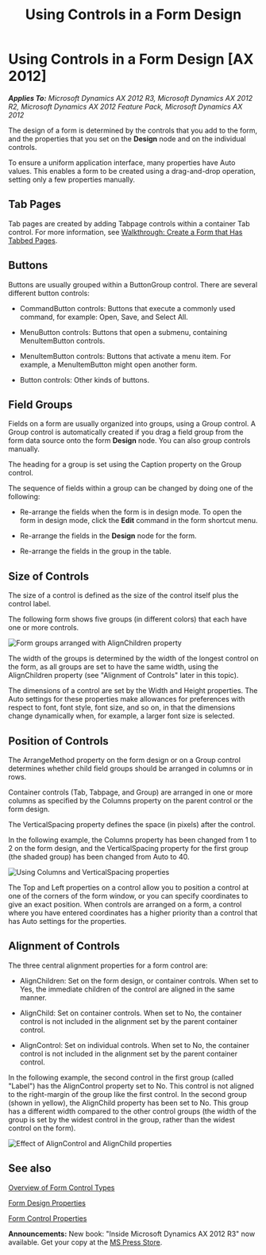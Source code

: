 ﻿---
title: Using Controls in a Form Design
TOCTitle: Using Controls in a Form Design
ms:assetid: 08dea767-9dd5-4127-9843-2f3a8e404f9e
ms:mtpsurl: https://msdn.microsoft.com/en-us/library/Aa554541(v=AX.60)
ms:contentKeyID: 35240318
ms.date: 05/18/2015
mtps_version: v=AX.60
---

# Using Controls in a Form Design [AX 2012]


_**Applies To:** Microsoft Dynamics AX 2012 R3, Microsoft Dynamics AX 2012 R2, Microsoft Dynamics AX 2012 Feature Pack, Microsoft Dynamics AX 2012_

The design of a form is determined by the controls that you add to the form, and the properties that you set on the **Design** node and on the individual controls.

To ensure a uniform application interface, many properties have Auto values. This enables a form to be created using a drag-and-drop operation, setting only a few properties manually.

## Tab Pages

Tab pages are created by adding Tabpage controls within a container Tab control. For more information, see [Walkthrough: Create a Form that Has Tabbed Pages](walkthrough-create-a-form-that-has-tabbed-pages.md).

## Buttons

Buttons are usually grouped within a ButtonGroup control. There are several different button controls:

  - CommandButton controls: Buttons that execute a commonly used command, for example: Open, Save, and Select All.

  - MenuButton controls: Buttons that open a submenu, containing MenuItemButton controls.

  - MenuItemButton controls: Buttons that activate a menu item. For example, a MenuItemButton might open another form.

  - Button controls: Other kinds of buttons.

## Field Groups

Fields on a form are usually organized into groups, using a Group control. A Group control is automatically created if you drag a field group from the form data source onto the form **Design** node. You can also group controls manually.

The heading for a group is set using the Caption property on the Group control.

The sequence of fields within a group can be changed by doing one of the following:

  - Re-arrange the fields when the form is in design mode. To open the form in design mode, click the **Edit** command in the form shortcut menu.

  - Re-arrange the fields in the **Design** node for the form.

  - Re-arrange the fields in the group in the table.

## Size of Controls

The size of a control is defined as the size of the control itself plus the control label.

The following form shows five groups (in different colors) that each have one or more controls.

![Form groups arranged with AlignChildren property](images/Aa554541.FORM0018(en-us,AX.60).gif "Form groups arranged with AlignChildren property")

The width of the groups is determined by the width of the longest control on the form, as all groups are set to have the same width, using the AlignChildren property (see "Alignment of Controls" later in this topic).

The dimensions of a control are set by the Width and Height properties. The Auto settings for these properties make allowances for preferences with respect to font, font style, font size, and so on, in that the dimensions change dynamically when, for example, a larger font size is selected.

## Position of Controls

The ArrangeMethod property on the form design or on a Group control determines whether child field groups should be arranged in columns or in rows.

Container controls (Tab, Tabpage, and Group) are arranged in one or more columns as specified by the Columns property on the parent control or the form design.

The VerticalSpacing property defines the space (in pixels) after the control.

In the following example, the Columns property has been changed from 1 to 2 on the form design, and the VerticalSpacing property for the first group (the shaded group) has been changed from Auto to 40.

![Using Columns and VerticalSpacing properties](images/Aa554541.FORM0019(en-us,AX.60).gif "Using Columns and VerticalSpacing properties")

The Top and Left properties on a control allow you to position a control at one of the corners of the form window, or you can specify coordinates to give an exact position. When controls are arranged on a form, a control where you have entered coordinates has a higher priority than a control that has Auto settings for the properties.

## Alignment of Controls

The three central alignment properties for a form control are:

  - AlignChildren: Set on the form design, or container controls. When set to Yes, the immediate children of the control are aligned in the same manner.

  - AlignChild: Set on container controls. When set to No, the container control is not included in the alignment set by the parent container control.

  - AlignControl: Set on individual controls. When set to No, the container control is not included in the alignment set by the parent container control.

In the following example, the second control in the first group (called "Label") has the AlignControl property set to No. This control is not aligned to the right-margin of the group like the first control. In the second group (shown in yellow), the AlignChild property has been set to No. This group has a different width compared to the other control groups (the width of the group is set by the widest control in the group, rather than the widest control on the form).

![Effect of AlignControl and AlignChild properties](images/Aa554541.FORM0021(en-us,AX.60).gif "Effect of AlignControl and AlignChild properties")

## See also

[Overview of Form Control Types](overview-of-form-control-types.md)

[Form Design Properties](form-design-properties.md)

[Form Control Properties](form-control-properties.md)

  
**Announcements:** New book: "Inside Microsoft Dynamics AX 2012 R3" now available. Get your copy at the [MS Press Store](https://www.microsoftpressstore.com/store/inside-microsoft-dynamics-ax-2012-r3-9780735685109).

